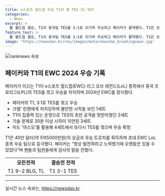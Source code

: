 ```yaml
---
title: e스포츠 월드컵 우승 T1이 중 TES 31 꺾어
categories:
  - News
excerpt: >
  롤 월드컵 결승, T1이 중국팀 TES를 3:1로 이기며 우승하고 페이커가 활약했다. T1은 초반에 밀렸지만 결국 역전 승리를 거뒀고, 페이커는 항상 발전해 왔다고 말했다. 40만 달러 상금과 우승 트로피를 획득하며 기념촬영을 하며 성공을 축하했다.
feature_text: >
  롤 월드컵 결승, T1이 중국팀 TES를 3:1로 이기며 우승하고 페이커가 활약했다. T1은 초반에 밀렸지만 결국 역전 승리를 거뒀고, 페이커는 항상 발전해 왔다고 말했다. 40만 달러 상금과 우승 트로피를 획득하며 기념촬영을 하며 성공을 축하했다.
image: 'https://newsdao.kr/res/images/meta/newsdao_breakingnews.jpg'
---
```


<p><img src="https://newsdao.kr/res/images/meta/newsdao_breakingnews.jpg" alt="ranknews 속보" /></p>

<h2 data-ke-size="size26">페이커와 T1의 EWC 2024 우승 기록</h2>

<p data-ke-size="size16">페이커가 이끄는 T1이 e스포츠 월드컵(EWC) 리그 오브 레전드(LoL) 종목에서 중국 프로리그(LPL)의 TES를 꺾고 우승을 차지하며 2024년 EWC를 장식했다.</p>

<ul>
  <li>페이커의 T1, 3:1로 TES를 꺾고 우승</li>
  <li>크렘' 린젠에게 처치당하며 불안한 시작을 보인 1세트</li>
  <li>T1이 집중력 있는 운영으로 TES의 초반 공격을 맞받아쳤던 2세트</li>
  <li>기술 문제로 30분 이상 시작이 지연된 3세트</li>
  <li>미드 '야스오'를 활용해 4세트에서 또다시 TES를 꺾으며 우승 확정</li>
</ul>

<p data-ke-size="size16">T1은 40만 달러(약 5억5000만원)의 상금과 우승 트로피를 획득하며 초대 EWC LoL 종목 우승 팀으로 등극했다. 페이커는 "항상 발전하려고 노력했기에 오랫동안 있을 수 있었다"며 팬들과 팀원들에게 감사의 말을 전했다.</p>

<table>
  <tr>
    <td style="text-align: center; height: 17px;"><b>모든전적</b></td>
    <td style="text-align: center; height: 17px;"><b>결승전 전적</b></td>
  </tr>
  <tr>
    <td style="text-align: center; height: 17px;">T1 9-2 BLG, TL</td>
    <td style="text-align: center; height: 17px;">T1 3-1 TES</td>
  </tr>
</table>

<hr>
실시간 뉴스 속보는, <a href="https://newsdao.kr" rel="dofollow">https://newsdao.kr</a>


